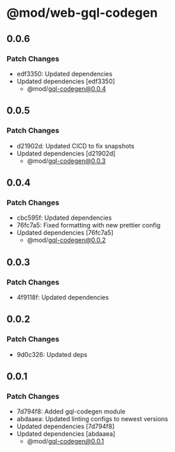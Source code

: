 # @mod/web-gql-codegen

## 0.0.6

### Patch Changes

- edf3350: Updated dependencies
- Updated dependencies [edf3350]
  - @mod/gql-codegen@0.0.4

## 0.0.5

### Patch Changes

- d21902d: Updated CICD to fix snapshots
- Updated dependencies [d21902d]
  - @mod/gql-codegen@0.0.3

## 0.0.4

### Patch Changes

- cbc595f: Updated dependencies
- 76fc7a5: Fixed formatting with new prettier config
- Updated dependencies [76fc7a5]
  - @mod/gql-codegen@0.0.2

## 0.0.3

### Patch Changes

- 4f9118f: Updated dependencies

## 0.0.2

### Patch Changes

- 9d0c326: Updated deps

## 0.0.1

### Patch Changes

- 7d794f8: Added gql-codegen module
- abdaaea: Updated linting configs to newest versions
- Updated dependencies [7d794f8]
- Updated dependencies [abdaaea]
  - @mod/gql-codegen@0.0.1

